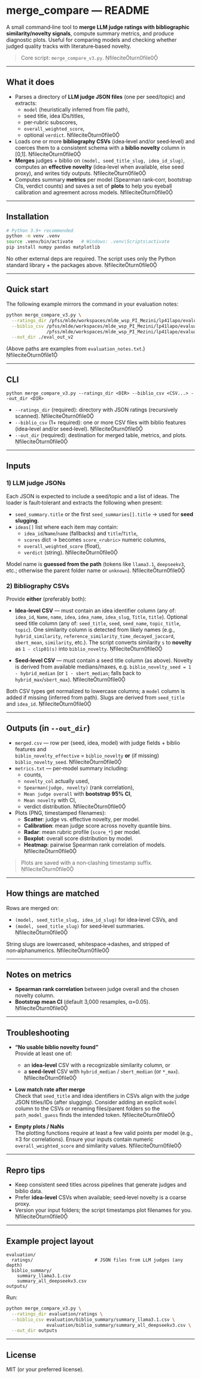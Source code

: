 # merge_compare — README

A small command‑line tool to **merge LLM judge ratings with bibliographic similarity/novelty signals**, compute summary metrics, and produce diagnostic plots. Useful for comparing models and checking whether judged quality tracks with literature‑based novelty.

> Core script: `merge_compare_v3.py`. fileciteturn0file0

---

## What it does

- Parses a directory of **LLM judge JSON files** (one per seed/topic) and extracts:
  - `model` (heuristically inferred from file path),
  - seed title, idea IDs/titles,
  - per‑rubric subscores,
  - `overall_weighted_score`,
  - optional `verdict`. fileciteturn0file0
- Loads one or more **bibliography CSVs** (idea‑level and/or seed‑level) and coerces them to a consistent schema with a **biblio novelty** column in [0,1]. fileciteturn0file0
- **Merges** judges + biblio on `(model, seed_title_slug, idea_id_slug)`, computes an **effective novelty** (idea‑level when available, else seed proxy), and writes tidy outputs. fileciteturn0file0
- Computes summary **metrics** per model (Spearman rank‑corr, bootstrap CIs, verdict counts) and saves a set of **plots** to help you eyeball calibration and agreement across models. fileciteturn0file0

---

## Installation

```bash
# Python 3.9+ recommended
python -m venv .venv
source .venv/bin/activate   # Windows: .venv\Scripts\activate
pip install numpy pandas matplotlib
```

No other external deps are required. The script uses only the Python standard library + the packages above. fileciteturn0file0

---

## Quick start

The following example mirrors the command in your evaluation notes:

```bash
python merge_compare_v3.py \
  --ratings_dir /pfss/mlde/workspaces/mlde_wsp_PI_Mezini/lp41lapo/evaluation/ratings \
  --biblio_csv /pfss/mlde/workspaces/mlde_wsp_PI_Mezini/lp41lapo/evaluation/biblio_summary/summary_llama3.1.csv \
               /pfss/mlde/workspaces/mlde_wsp_PI_Mezini/lp41lapo/evaluation/biblio_summary/summary_all_deepseekv3.csv \
  --out_dir ./eval_out_v2
```

(Above paths are examples from `evaluation_notes.txt`.) fileciteturn0file1

---

## CLI

```text
python merge_compare_v3.py --ratings_dir <DIR> --biblio_csv <CSV...> --out_dir <DIR>
```

- `--ratings_dir` (required): directory with JSON ratings (recursively scanned). fileciteturn0file0  
- `--biblio_csv` (1+ required): one or more CSV files with biblio features (idea‑level and/or seed‑level). fileciteturn0file0  
- `--out_dir` (required): destination for merged table, metrics, and plots. fileciteturn0file0

---

## Inputs

### 1) LLM judge JSONs

Each JSON is expected to include a seed/topic and a list of ideas. The loader is fault‑tolerant and extracts the following when present:  
- `seed_summary.title` or the first `seed_summaries[].title` → used for **seed slugging**.  
- `ideas[]` list where each item may contain:
  - `idea_id`/`Name`/`name` (fallbacks) and `title`/`Title`,
  - `scores` dict → becomes `score_<rubric>` numeric columns,
  - `overall_weighted_score` (float),
  - `verdict` (string). fileciteturn0file0

Model name is **guessed from the path** (tokens like `llama3.1`, `deepseekv3`, etc.; otherwise the parent folder name or `unknown`). fileciteturn0file0

### 2) Bibliography CSVs

Provide **either** (preferably both):

- **Idea‑level CSV** — must contain an idea identifier column (any of: `idea_id`, `Name`, `name`, `idea`, `idea_name`, `idea_slug`, `Title`, `title`). Optional seed title column (any of: `seed_title`, `seed`, `seed_name`, `topic_title`, `topic`). One similarity column is detected from likely names (e.g., `hybrid_similarity`, `reference_similarity_time_decayed_jaccard`, `sbert_mean`, `similarity`, etc.). The script converts similarity `s` to **novelty** as `1 - clip01(s)` into `biblio_novelty`. fileciteturn0file0

- **Seed‑level CSV** — must contain a seed title column (as above). Novelty is derived from available medians/maxes, e.g. `biblio_novelty_seed = 1 - hybrid_median` (or `1 - sbert_median`; falls back to `hybrid_max`/`sbert_max`). fileciteturn0file0

Both CSV types get normalized to lowercase columns; a `model` column is added if missing (inferred from path). Slugs are derived from `seed_title` and `idea_id`. fileciteturn0file0

---

## Outputs (in `--out_dir`)

- `merged.csv` — row per (seed, idea, model) with judge fields + biblio features and  
  `biblio_novelty_effective` = `biblio_novelty` **or** (if missing) `biblio_novelty_seed`. fileciteturn0file0
- `metrics.txt` — per‑model summary including:
  - counts,  
  - `novelty_col` actually used,  
  - `Spearman(judge, novelty)` (rank correlation),  
  - `Mean judge overall` with **bootstrap 95% CI**,  
  - `Mean novelty` with CI,  
  - verdict distribution. fileciteturn0file0
- Plots (PNG, timestamped filenames):
  - **Scatter**: judge vs. effective novelty, per model.  
  - **Calibration**: mean judge score across novelty quantile bins.  
  - **Radar**: mean rubric profile (`score_*`) per model.  
  - **Boxplot**: overall score distribution by model.  
  - **Heatmap**: pairwise Spearman rank correlation of models. fileciteturn0file0

> Plots are saved with a non‑clashing timestamp suffix. fileciteturn0file0

---

## How things are matched

Rows are merged on:
- `(model, seed_title_slug, idea_id_slug)` for idea‑level CSVs, and
- `(model, seed_title_slug)` for seed‑level summaries. fileciteturn0file0

String slugs are lowercased, whitespace→dashes, and stripped of non‑alphanumerics. fileciteturn0file0

---

## Notes on metrics

- **Spearman rank correlation** between judge overall and the chosen novelty column.  
- **Bootstrap mean CI** (default 3,000 resamples, α=0.05). fileciteturn0file0

---

## Troubleshooting

- **“No usable biblio novelty found”**  
  Provide at least one of:
  - an **idea‑level** CSV with a recognizable similarity column, or
  - a **seed‑level** CSV with `hybrid_median` / `sbert_median` (or `*_max`). fileciteturn0file0

- **Low match rate after merge**  
  Check that `seed_title` and idea identifiers in CSVs align with the judge JSON titles/IDs (after slugging). Consider adding an explicit `model` column to the CSVs or renaming files/parent folders so the `path_model_guess` finds the intended token. fileciteturn0file0

- **Empty plots / NaNs**  
  The plotting functions require at least a few valid points per model (e.g., ≥3 for correlations). Ensure your inputs contain numeric `overall_weighted_score` and similarity values. fileciteturn0file0

---

## Repro tips

- Keep consistent seed titles across pipelines that generate judges and biblio data.  
- Prefer **idea‑level** CSVs when available; seed‑level novelty is a coarse proxy.  
- Version your input folders; the script timestamps plot filenames for you. fileciteturn0file0

---

## Example project layout

```
evaluation/
  ratings/                       # JSON files from LLM judges (any depth)
  biblio_summary/
    summary_llama3.1.csv
    summary_all_deepseekv3.csv
outputs/
```

Run:

```bash
python merge_compare_v3.py \
  --ratings_dir evaluation/ratings \
  --biblio_csv evaluation/biblio_summary/summary_llama3.1.csv \
               evaluation/biblio_summary/summary_all_deepseekv3.csv \
  --out_dir outputs
```

---

## License

MIT (or your preferred license).
